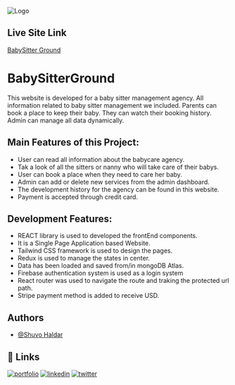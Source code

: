 
![Logo](https://i.ibb.co/x29FvrC/babysitter-logo.png)



## Live Site Link

 [BabySitter Ground](https://babysitter-ground.web.app/)



# BabySitterGround

This website is developed for a baby sitter management agency. All information related to baby sitter management we included. Parents can book a place to keep their baby. They can watch their booking history. Admin can manage all data dynamically.



## Main Features of this Project:

- User can read all information about the babycare agency.
- Tak a look of all the sitters or nanny who will take care of their babys.
- User can book a place when they need to care her baby.
- Admin can add or delete new services from the admin dashboard.
- The development history for the agency can be found in this website.
- Payment is accepted through credit card. 

## Development Features:
- REACT library is used to developed the frontEnd components.
- It is a Single Page Application based Website. 
- Tailwind CSS framework is used to design the pages.
- Redux is used to manage the states in center.
- Data has been loaded and saved from/in mongoDB Atlas. 
- Firebase authentication system is used as a login system 
- React router was used to navigate the route and traking the protected url path.
- Stripe payment method is added to receive USD. 


## Authors

- [@Shuvo Haldar](https://github.com/shuvo-h)


## 🔗 Links
[![portfolio](https://img.shields.io/badge/my_portfolio-000?style=for-the-badge&logo=ko-fi&logoColor=white)](https://www.shuvohaldar.com/)
[![linkedin](https://img.shields.io/badge/linkedin-0A66C2?style=for-the-badge&logo=linkedin&logoColor=white)](https://www.linkedin.com/in/shuvo-haldar/)
[![twitter](https://img.shields.io/badge/twitter-1DA1F2?style=for-the-badge&logo=twitter&logoColor=white)](https://twitter.com/)


